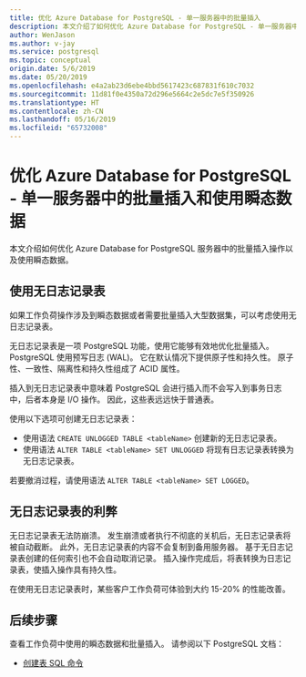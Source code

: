 ```yaml
---
title: 优化 Azure Database for PostgreSQL - 单一服务器中的批量插入
description: 本文介绍了如何优化 Azure Database for PostgreSQL - 单一服务器中的批量插入操作。
author: WenJason
ms.author: v-jay
ms.service: postgresql
ms.topic: conceptual
origin.date: 5/6/2019
ms.date: 05/20/2019
ms.openlocfilehash: e4a2ab23d6ebe4bbd5617423c687831f610c7032
ms.sourcegitcommit: 11d81f0e4350a72d296e5664c2e5dc7e5f350926
ms.translationtype: HT
ms.contentlocale: zh-CN
ms.lasthandoff: 05/16/2019
ms.locfileid: "65732008"
---
```

# <a name="optimize-bulk-inserts-and-use-transient-data-on-an-azure-database-for-postgresql---single-server"></a>优化 Azure Database for PostgreSQL - 单一服务器中的批量插入和使用瞬态数据 
本文介绍如何优化 Azure Database for PostgreSQL 服务器中的批量插入操作以及使用瞬态数据。

## <a name="use-unlogged-tables"></a>使用无日志记录表
如果工作负荷操作涉及到瞬态数据或者需要批量插入大型数据集，可以考虑使用无日志记录表。

无日志记录表是一项 PostgreSQL 功能，使用它能够有效地优化批量插入。 PostgreSQL 使用预写日志 (WAL)。 它在默认情况下提供原子性和持久性。 原子性、一致性、隔离性和持久性组成了 ACID 属性。 

插入到无日志记录表中意味着 PostgreSQL 会进行插入而不会写入到事务日志中，后者本身是 I/O 操作。 因此，这些表远远快于普通表。

使用以下选项可创建无日志记录表：
- 使用语法 `CREATE UNLOGGED TABLE <tableName>` 创建新的无日志记录表。
- 使用语法 `ALTER TABLE <tableName> SET UNLOGGED` 将现有日志记录表转换为无日志记录表。  

若要撤消过程，请使用语法 `ALTER TABLE <tableName> SET LOGGED`。

## <a name="unlogged-table-tradeoff"></a>无日志记录表的利弊
无日志记录表无法防崩溃。 发生崩溃或者执行不彻底的关机后，无日志记录表将被自动截断。 此外，无日志记录表的内容不会复制到备用服务器。 基于无日志记录表创建的任何索引也不会自动取消记录。 插入操作完成后，将表转换为日志记录表，使插入操作具有持久性。

在使用无日志记录表时，某些客户工作负荷可体验到大约 15-20% 的性能改善。

## <a name="next-steps"></a>后续步骤
查看工作负荷中使用的瞬态数据和批量插入。 请参阅以下 PostgreSQL 文档：
 
- [创建表 SQL 命令](https://www.postgresql.org/docs/current/static/sql-createtable.html)